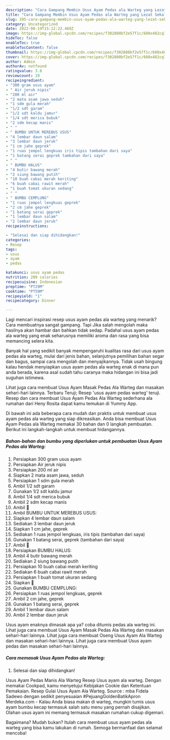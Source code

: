 ```yaml
---
description: "Cara Gampang Membin Usus Ayam Pedas ala Warteg yang Lezat Sekali"
title: "Cara Gampang Membin Usus Ayam Pedas ala Warteg yang Lezat Sekali"
slug: 395-cara-gampang-membin-usus-ayam-pedas-ala-warteg-yang-lezat-sekali
category: Uncategorized
date: 2022-08-19T15:12:22.469Z
image: https://img-global.cpcdn.com/recipes/f302880bf2e57f1c/680x482cq70/usus-ayam-pedas-ala-warteg-foto-resep-utama.jpg
hideToc: false
enableToc: true
enableTocContent: false
thumbnail: https://img-global.cpcdn.com/recipes/f302880bf2e57f1c/680x482cq70/usus-ayam-pedas-ala-warteg-foto-resep-utama.jpg
cover: https://img-global.cpcdn.com/recipes/f302880bf2e57f1c/680x482cq70/usus-ayam-pedas-ala-warteg-foto-resep-utama.jpg
author: Admin
authorAv: notfound
ratingvalue: 3.8
reviewcount: 19
recipeingredient:
- "300 gram usus ayam"
- " Air jeruk nipis"
- "200 ml air"
- "2 mata asam jawa seduh"
- "1 sdm gula merah"
- "1/2 sdt garam"
- "1/2 sdt kaldu jamur"
- "1/4 sdt merica bubuk"
- "2 sdm kecap manis"
- " "
- " BUMBU UNTUK MEREBUS USUS"
- "4 lembar daun salam"
- "3 lembar daun jeruk"
- "1 cm jahe geprek"
- "1 ruas jempol lengkuas iris tipis tambahan dari saya"
- "1 batang serai geprek tambahan dari saya"
- " "
- " BUMBU HALUS"
- "4 butir bawang merah"
- "2 siung bawang putih"
- "10 buah cabai merah keriting"
- "6 buah cabai rawit merah"
- "1 buah tomat ukuran sedang"
- " "
- " BUMBU CEMPLUNG"
- "1 ruas jempol lengkuas geprek"
- "2 cm jahe geprek"
- "1 batang serai geprek"
- "1 lembar daun salam"
- "2 lembar daun jeruk"
recipeinstructions:

- "Selesai dan siap dihidangkan!"
categories:
- Resep
tags:
- usus
- ayam
- pedas

katakunci: usus ayam pedas 
nutrition: 209 calories
recipecuisine: Indonesian
preptime: "PT29M"
cooktime: "PT59M"
recipeyield: "1"
recipecategory: Dinner

---
```



Lagi mencari inspirasi resep usus ayam pedas ala warteg yang menarik? Cara membuatnya sangat gampang. Tapi Jika salah mengolah maka hasilnya akan hambar dan bahkan tidak sedap. Padahal usus ayam pedas ala warteg yang enak seharusnya memiliki aroma dan rasa yang bisa memancing selera kita.


Banyak hal yang sedikit banyak mempengaruhi kualitas rasa dari usus ayam pedas ala warteg, mulai dari jenis bahan, selanjutnya pemilihan bahan segar dan bagus, sampai cara mengolah dan menyajikannya. Tidak usah bingung kalau hendak menyiapkan usus ayam pedas ala warteg enak di mana pun anda berada, karena asal sudah tahu caranya maka hidangan ini bisa jadi suguhan istimewa.

Lihat juga cara membuat Usus Ayam Masak Pedas Ala Warteg dan masakan sehari-hari lainnya. Terbaru Teruji; Resep &#39;usus ayam pedas warteg&#39; teruji. Resep dan cara membuat Usus Ayam Pedas Ala Warteg sederhana ala rumahan dari Heny Rosita dapat kamu temukan di Yummy App.


Di bawah ini ada beberapa cara mudah dan praktis untuk membuat usus ayam pedas ala warteg yang siap dikreasikan. Anda bisa membuat Usus Ayam Pedas ala Warteg memakai 30 bahan dan 0 langkah pembuatan. Berikut ini langkah-langkah untuk membuat hidangannya.

<!--inarticleads1-->

##### Bahan-bahan dan bumbu yang diperlukan untuk pembuatan Usus Ayam Pedas ala Warteg:

1. Persiapkan 300 gram usus ayam
1. Persiapkan  Air jeruk nipis
1. Persiapkan 200 ml air
1. Siapkan 2 mata asam jawa, seduh
1. Persiapkan 1 sdm gula merah
1. Ambil 1/2 sdt garam
1. Gunakan 1/2 sdt kaldu jamur
1. Ambil 1/4 sdt merica bubuk
1. Ambil 2 sdm kecap manis
1. Ambil  🌺
1. Ambil  BUMBU UNTUK MEREBUS USUS:
1. Siapkan 4 lembar daun salam
1. Sediakan 3 lembar daun jeruk
1. Siapkan 1 cm jahe, geprek
1. Sediakan 1 ruas jempol lengkuas, iris tipis (tambahan dari saya)
1. Gunakan 1 batang serai, geprek (tambahan dari saya)
1. Ambil  🌺
1. Persiapkan  BUMBU HALUS:
1. Ambil 4 butir bawang merah
1. Sediakan 2 siung bawang putih
1. Persiapkan 10 buah cabai merah keriting
1. Sediakan 6 buah cabai rawit merah
1. Persiapkan 1 buah tomat ukuran sedang
1. Siapkan  🌺
1. Gunakan  BUMBU CEMPLUNG:
1. Persiapkan 1 ruas jempol lengkuas, geprek
1. Ambil 2 cm jahe, geprek
1. Gunakan 1 batang serai, geprek
1. Ambil 1 lembar daun salam
1. Ambil 2 lembar daun jeruk


Usus ayam enaknya dimasak apa ya? coba ditumis pedas ala warteg ini. Lihat juga cara membuat Usus Ayam Masak Pedas Ala Warteg dan masakan sehari-hari lainnya. Lihat juga cara membuat Oseng Usus Ayam Ala Warteg dan masakan sehari-hari lainnya. Lihat juga cara membuat Usus ayam pedas dan masakan sehari-hari lainnya. 

<!--inarticleads2-->

##### Cara memasak Usus Ayam Pedas ala Warteg:


1. Selesai dan siap dihidangkan!

Usus Ayam Pedas Manis Ala Warteg Resep Usus ayam ala warteg. Dengan memakai Cookpad, kamu menyetujui Kebijakan Cookie dan Ketentuan Pemakaian. Resep Gulai Usus Ayam Ala Warteg. Source : mba Fidela Sadewo dengan sedikit penyesuaian #PejuangGoldenBatikApron Merdeka.com - Kalau Anda biasa makan di warteg, mungkin tumis usus ayam bumbu kecap termasuk salah satu menu yang pernah disajikan. Olahan usus ayam ini memang termasuk masakan rumahan cukup digemari. 

Bagaimana? Mudah bukan? Itulah cara membuat usus ayam pedas ala warteg yang bisa kamu lakukan di rumah. Semoga bermanfaat dan selamat mencoba!
